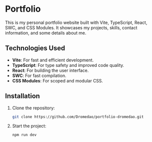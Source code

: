 # Portfolio

This is my personal portfolio website built with Vite, TypeScript, React, SWC, and CSS Modules. It showcases my projects, skills, contact information, and some details about me.

## Technologies Used

- **Vite**: For fast and efficient development.
- **TypeScript**: For type safety and improved code quality.
- **React**: For building the user interface.
- **SWC**: For fast compilation.
- **CSS Modules**: For scoped and modular CSS.

## Installation

1. Clone the repository:
   ```bash
   git clone https://github.com/Dromedao/portfolio-dromedao.git

2. Start the project:
   ```bash
   npm run dev